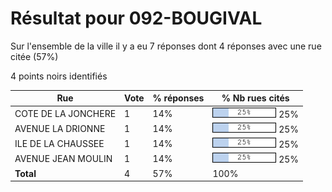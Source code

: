 # Résultat pour 092-BOUGIVAL

Sur l'ensemble de la ville il y a eu 7 réponses dont 4 réponses avec une rue citée (57%)

4 points noirs identifiés

| Rue | Vote | % réponses | % Nb rues cités|
|-----|------|------------|----------------|
| COTE DE LA JONCHERE | 1 | 14% | <img src="../../img/bar_25.gif" />&nbsp;25%|
| AVENUE LA DRIONNE | 1 | 14% | <img src="../../img/bar_25.gif" />&nbsp;25%|
| ILE DE LA CHAUSSEE | 1 | 14% | <img src="../../img/bar_25.gif" />&nbsp;25%|
| AVENUE JEAN MOULIN | 1 | 14% | <img src="../../img/bar_25.gif" />&nbsp;25%|
| **Total** | 4 | 57% | 100%|
